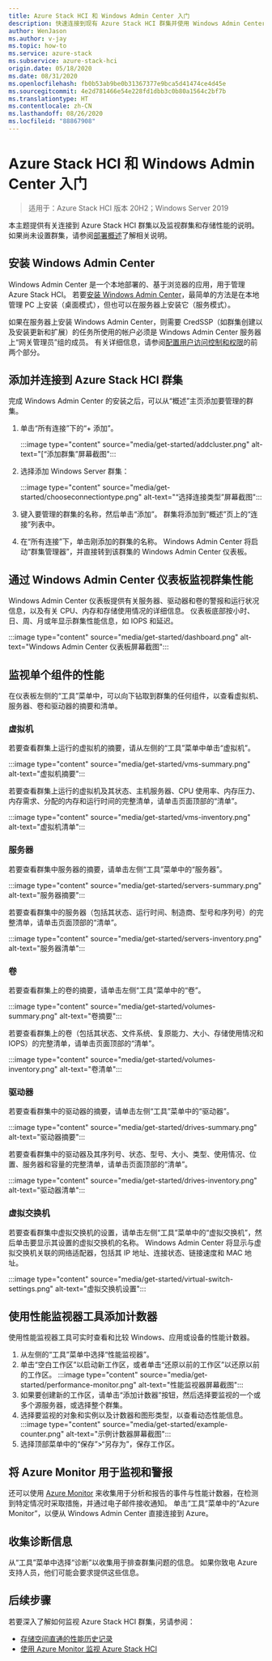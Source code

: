 ```yaml
---
title: Azure Stack HCI 和 Windows Admin Center 入门
description: 快速连接到现有 Azure Stack HCI 群集并使用 Windows Admin Center 来监视群集和存储性能。
author: WenJason
ms.author: v-jay
ms.topic: how-to
ms.service: azure-stack
ms.subservice: azure-stack-hci
origin.date: 05/18/2020
ms.date: 08/31/2020
ms.openlocfilehash: fb0b53ab9be0b31367377e9bca5d41474ce4d45e
ms.sourcegitcommit: 4e2d781466e54e228fd1dbb3c0b80a1564c2bf7b
ms.translationtype: HT
ms.contentlocale: zh-CN
ms.lasthandoff: 08/26/2020
ms.locfileid: "88867908"
---
```

# <a name="get-started-with-azure-stack-hci-and-windows-admin-center"></a>Azure Stack HCI 和 Windows Admin Center 入门

> 适用于：Azure Stack HCI 版本 20H2；Windows Server 2019

本主题提供有关连接到 Azure Stack HCI 群集以及监视群集和存储性能的说明。 如果尚未设置群集，请参阅[部署概述](deploy/deployment-overview.md)了解相关说明。

## <a name="install-windows-admin-center"></a>安装 Windows Admin Center

Windows Admin Center 是一个本地部署的、基于浏览器的应用，用于管理 Azure Stack HCI。 若要[安装 Windows Admin Center](https://docs.microsoft.com/windows-server/manage/windows-admin-center/deploy/install)，最简单的方法是在本地管理 PC 上安装（桌面模式），但也可以在服务器上安装它（服务模式）。

如果在服务器上安装 Windows Admin Center，则需要 CredSSP（如群集创建以及安装更新和扩展）的任务所使用的帐户必须是 Windows Admin Center 服务器上“网关管理员”组的成员。 有关详细信息，请参阅[配置用户访问控制和权限](https://docs.microsoft.com/windows-server/manage/windows-admin-center/configure/user-access-control#gateway-access-role-definitions)的前两个部分。

## <a name="add-and-connect-to-an-azure-stack-hci-cluster"></a>添加并连接到 Azure Stack HCI 群集

完成 Windows Admin Center 的安装之后，可以从“概述”主页添加要管理的群集。

1. 单击“所有连接”下的“+ 添加”。

    :::image type="content" source="media/get-started/addcluster.png" alt-text="[“添加群集”屏幕截图":::

2. 选择添加 Windows Server 群集：

    :::image type="content" source="media/get-started/chooseconnectiontype.png" alt-text="“选择连接类型”屏幕截图":::

3. 键入要管理的群集的名称，然后单击“添加”。 群集将添加到“概述”页上的“连接”列表中。

4. 在“所有连接”下，单击刚添加的群集的名称。 Windows Admin Center 将启动“群集管理器”，并直接转到该群集的 Windows Admin Center 仪表板。

## <a name="monitor-cluster-performance-with-the-windows-admin-center-dashboard"></a>通过 Windows Admin Center 仪表板监视群集性能

Windows Admin Center 仪表板提供有关服务器、驱动器和卷的警报和运行状况信息，以及有关 CPU、内存和存储使用情况的详细信息。 仪表板底部按小时、日、周、月或年显示群集性能信息，如 IOPS 和延迟。

:::image type="content" source="media/get-started/dashboard.png" alt-text="Windows Admin Center 仪表板屏幕截图":::

## <a name="monitor-performance-of-individual-components"></a>监视单个组件的性能

在仪表板左侧的“工具”菜单中，可以向下钻取到群集的任何组件，以查看虚拟机、服务器、卷和驱动器的摘要和清单。

### <a name="virtual-machines"></a>虚拟机

若要查看群集上运行的虚拟机的摘要，请从左侧的“工具”菜单中单击“虚拟机”。

:::image type="content" source="media/get-started/vms-summary.png" alt-text="虚拟机摘要":::

若要查看群集上运行的虚拟机及其状态、主机服务器、CPU 使用率、内存压力、内存需求、分配的内存和运行时间的完整清单，请单击页面顶部的“清单”。

:::image type="content" source="media/get-started/vms-inventory.png" alt-text="虚拟机清单":::

### <a name="servers"></a>服务器

若要查看群集中服务器的摘要，请单击左侧“工具”菜单中的“服务器”。

:::image type="content" source="media/get-started/servers-summary.png" alt-text="服务器摘要":::

若要查看群集中的服务器（包括其状态、运行时间、制造商、型号和序列号）的完整清单，请单击页面顶部的“清单”。

:::image type="content" source="media/get-started/servers-inventory.png" alt-text="服务器清单":::

### <a name="volumes"></a>卷

若要查看群集上的卷的摘要，请单击左侧“工具”菜单中的“卷”。

:::image type="content" source="media/get-started/volumes-summary.png" alt-text="卷摘要":::

若要查看群集上的卷（包括其状态、文件系统、复原能力、大小、存储使用情况和 IOPS）的完整清单，请单击页面顶部的“清单”。

:::image type="content" source="media/get-started/volumes-inventory.png" alt-text="卷清单":::

### <a name="drives"></a>驱动器

若要查看群集中的驱动器的摘要，请单击左侧“工具”菜单中的“驱动器”。

:::image type="content" source="media/get-started/drives-summary.png" alt-text="驱动器摘要":::

若要查看群集中的驱动器及其序列号、状态、型号、大小、类型、使用情况、位置、服务器和容量的完整清单，请单击页面顶部的“清单”。

:::image type="content" source="media/get-started/drives-inventory.png" alt-text="驱动器清单":::

### <a name="virtual-switches"></a>虚拟交换机

若要查看群集中虚拟交换机的设置，请单击左侧“工具”菜单中的“虚拟交换机”，然后单击要显示其设置的虚拟交换机的名称。 Windows Admin Center 将显示与虚拟交换机关联的网络适配器，包括其 IP 地址、连接状态、链接速度和 MAC 地址。

:::image type="content" source="media/get-started/virtual-switch-settings.png" alt-text="虚拟交换机设置":::

## <a name="add-counters-with-the-performance-monitor-tool"></a>使用性能监视器工具添加计数器

使用性能监视器工具可实时查看和比较 Windows、应用或设备的性能计数器。

1. 从左侧的“工具”菜单中选择“性能监视器”。
2. 单击“空白工作区”以启动新工作区，或者单击“还原以前的工作区”以还原以前的工作区。
    :::image type="content" source="media/get-started/performance-monitor.png" alt-text="性能监视器屏幕截图":::
3. 如果要创建新的工作区，请单击“添加计数器”按钮，然后选择要监视的一个或多个源服务器，或选择整个群集。
4. 选择要监视的对象和实例以及计数器和图形类型，以查看动态性能信息。
    :::image type="content" source="media/get-started/example-counter.png" alt-text="示例计数器屏幕截图":::
5. 选择顶部菜单中的“保存”>“另存为”，保存工作区。

## <a name="use-azure-monitor-for-monitoring-and-alerts"></a>将 Azure Monitor 用于监视和警报

还可以使用 [Azure Monitor](manage/azure-monitor.md) 来收集用于分析和报告的事件与性能计数器，在检测到特定情况时采取措施，并通过电子邮件接收通知。 单击“工具”菜单中的“Azure Monitor”，以便从 Windows Admin Center 直接连接到 Azure。

## <a name="collect-diagnostics-information"></a>收集诊断信息

从“工具”菜单中选择“诊断”以收集用于排查群集问题的信息。 如果你致电 Azure 支持人员，他们可能会要求提供这些信息。

## <a name="next-steps"></a>后续步骤

若要深入了解如何监视 Azure Stack HCI 群集，另请参阅：

- [存储空间直通的性能历史记录](https://docs.microsoft.com/windows-server/storage/storage-spaces/performance-history)
- [使用 Azure Monitor 监视 Azure Stack HCI](manage/azure-monitor.md)
